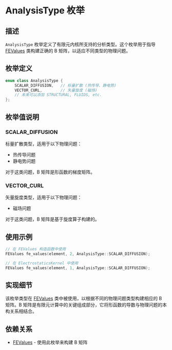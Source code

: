 # AnalysisType 枚举

## 描述

`AnalysisType` 枚举定义了有限元内核所支持的分析类型。这个枚举用于指导 [FEValues](FEValues.md) 类构建正确的 B 矩阵，以适应不同类型的物理问题。

## 枚举定义

```cpp
enum class AnalysisType {
    SCALAR_DIFFUSION,   // 标量扩散 (热传导、静电势)
    VECTOR_CURL,        // 矢量旋度 (磁场)
    // 未来可以添加 STRUCTURAL, FLUIDS, etc.
};
```

## 枚举值说明

### SCALAR_DIFFUSION

标量扩散类型，适用于以下物理问题：
- 热传导问题
- 静电势问题

对于这类问题，B 矩阵是形函数的梯度矩阵。

### VECTOR_CURL

矢量旋度类型，适用于以下物理问题：
- 磁场问题

对于这类问题，B 矩阵是基于旋度算子构建的。

## 使用示例

```cpp
// 在 FEValues 构造函数中使用
FEValues fe_values(element, 2, AnalysisType::SCALAR_DIFFUSION);

// 在 ElectrostaticsKernel 中使用
FEValues fe_values(element, 1, AnalysisType::SCALAR_DIFFUSION);
```

## 实现细节

该枚举类型在 [FEValues](FEValues.md) 类中被使用，以根据不同的物理问题类型构建相应的 B 矩阵。B 矩阵是有限元计算中的关键组成部分，它将形函数的导数与物理问题的本构关系相结合。

## 依赖关系

- [FEValues](FEValues.md) - 使用此枚举来构建 B 矩阵